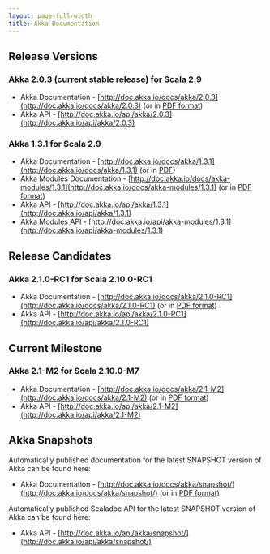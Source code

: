 ```yaml
---
layout: page-full-width
title: Akka Documentation
---
```


## Release Versions

### Akka 2.0.3 (current stable release) for Scala 2.9

* Akka Documentation - [http://doc.akka.io/docs/akka/2.0.3](http://doc.akka.io/docs/akka/2.0.3) (or in [PDF format](http://doc.akka.io/docs/akka/2.0.3/Akka.pdf))
* Akka API - [http://doc.akka.io/api/akka/2.0.3](http://doc.akka.io/api/akka/2.0.3)


### Akka 1.3.1 for Scala 2.9

* Akka Documentation - [http://doc.akka.io/docs/akka/1.3.1](http://doc.akka.io/docs/akka/1.3.1) (or in [PDF](http://doc.akka.io/docs/akka/1.3.1/Akka.pdf))
* Akka Modules Documentation - [http://doc.akka.io/docs/akka-modules/1.3.1](http://doc.akka.io/docs/akka-modules/1.3.1) (or in [PDF format](http://doc.akka.io/docs/akka-modules/1.3.1/AkkaModules.pdf))
* Akka API - [http://doc.akka.io/api/akka/1.3.1](http://doc.akka.io/api/akka/1.3.1)
* Akka Modules API - [http://doc.akka.io/api/akka-modules/1.3.1](http://doc.akka.io/api/akka-modules/1.3.1)


## Release Candidates

### Akka 2.1.0-RC1 for Scala 2.10.0-RC1

* Akka Documentation - [http://doc.akka.io/docs/akka/2.1.0-RC1](http://doc.akka.io/docs/akka/2.1.0-RC1) (or in [PDF format](http://doc.akka.io/docs/akka/2.1.0-RC1/Akka.pdf))
* Akka API - [http://doc.akka.io/api/akka/2.1.0-RC1](http://doc.akka.io/api/akka/2.1.0-RC1)


## Current Milestone

### Akka 2.1-M2 for Scala 2.10.0-M7

* Akka Documentation - [http://doc.akka.io/docs/akka/2.1-M2](http://doc.akka.io/docs/akka/2.1-M2) (or in [PDF format](http://doc.akka.io/docs/akka/2.1-M2/Akka.pdf))
* Akka API - [http://doc.akka.io/api/akka/2.1-M2](http://doc.akka.io/api/akka/2.1-M2)


## Akka Snapshots

Automatically published documentation for the latest SNAPSHOT version of Akka can be found here:

* Akka Documentation - [http://doc.akka.io/docs/akka/snapshot/](http://doc.akka.io/docs/akka/snapshot/) (or in [PDF format](http://doc.akka.io/docs/akka/snapshot/Akka.pdf))

Automatically published Scaladoc API for the latest SNAPSHOT version of Akka can be found here:

* Akka API - [http://doc.akka.io/api/akka/snapshot/](http://doc.akka.io/api/akka/snapshot/)
